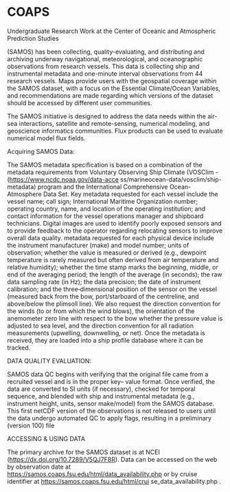 # COAPS
Undergraduate Research Work at the Center of Oceanic and Atmospheric Prediction Studies 

(SAMOS) has been collecting, quality-evaluating, and distributing and archiving underway navigational, meteorological, and oceanographic observations from research vessels. This data is collecting ship and instrumental metadata and one-minute interval observations from 44 research vessels. Maps provide users with the geospatial coverage within the SAMOS dataset, with a focus on the Essential Climate/Ocean Variables, and recommendations are made regarding which versions of the dataset should be accessed by different user communities. 

The SAMOS initiative is designed to address the data needs within the air-sea interactions, satellite and remote-sensing, numerical modeling, and geoscience informatics communities.  Flux products can be used to evaluate numerical model flux fields. 

Acquiring SAMOS Data:

The SAMOS metadata specification is based on a combination of the metadata requirements from Voluntary Observing Ship Climate (VOSClim - (https://www.ncdc.noaa.gov/data-acce ss/marineocean-data/vosclim/ship-metadata) program and the International Comprehensive Ocean-Atmosphere Data Set. Key metadata requested for each vessel include the vessel name; call sign; International Maritime Organization number; operating country, name, and location of the operating institution; and contact information for the vessel operations manager and shipboard technicians.  Digital images are used to identify poorly exposed sensors and to provide feedback to the operator regarding relocating sensors to improve overall data quality. metadata requested for each physical device include the instrument manufacturer (make) and model number; units of observation; whether the value is measured or derived (e.g., dewpoint temperature is rarely measured but often derived from air temperature and relative humidity); whether the time stamp marks the beginning, middle, or end of the averaging period; the length of the average (in seconds); the raw data sampling rate (in Hz); the data precision; the date of instrument calibration; and the three‐dimensional position of the sensor on the vessel (measured back from the bow, port/starboard of the centreline, and above/below the plimsoll line). We also request the direction convention for the winds (to or from which the wind blows), the orientation of the anemometer zero line with respect to the bow whether the pressure value is adjusted to sea level, and the direction convention for all radiation measurements (upwelling, downwelling, or net). Once the metadata is received, they are loaded into a ship profile database where it can be tracked. 

DATA QUALITY EVALUATION:

SAMOS data QC begins with verifying that the original file came from a recruited vessel and is in the proper key– value format. 
Once verified, the data are converted to SI units (if necessary), checked for temporal sequence, and blended with ship and instrumental metadata (e.g., instrument height, units, sensor make/model) from the SAMOS database. 
This first netCDF version of the observations is not released to users until the data undergo automated QC to apply flags, resulting in a preliminary (version 100) file

ACCESSING & USING DATA

The primary archive for the SAMOS dataset is at NCEI (https://dx.doi.org/10.7289/V5QJ7F8R). Data can be accessed on the web by observation date at https://samos.coaps.fsu.edu/html/data_availability.php or by cruise identifier at https://samos.coaps.fsu.edu/html/crui se_data_availability.php . 
